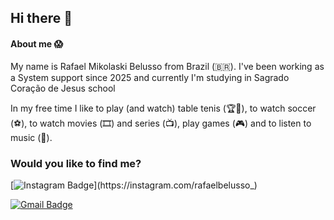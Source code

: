 ## Hi there 👋

#### About me :scream:

My name is Rafael Mikolaski Belusso from Brazil (🇧🇷). I've been working as a System support since 2025 and currently I'm studying in Sagrado Coração de Jesus school

In my free time I like to play (and watch) table tenis (🏆🏓), to watch soccer (⚽), to watch movies (🎞️) and series (📺), play games (🎮) and to listen to music (🎵).



### Would you like to find me?



[![Instagram Badge](https://img.shields.io/badge/Instagram-E4405F?style=for-the-badge&logo=instagram&logoColor=white&link=https://instagram.com/rafaelbelusso_)](https://instagram.com/rafaelbelusso_)

[![Gmail Badge](https://img.shields.io/badge/Gmail-D14836?style=for-the-badge&logo=gmail&logoColor=white&link=https://mail.google.com/mail/u/0/?tab=rm&ogbl#inbox?compose=CllgCKCBBCtWSpQHMGnZbjnTRpmcfwHLxvRXJwBKdJMpxrlLQBtCsCqHWcbLksHHWGDSWlJpkkg)](https://mail.google.com/mail/u/0/?tab=rm&ogbl#inbox?compose=CllgCKCBBCtWSpQHMGnZbjnTRpmcfwHLxvRXJwBKdJMpxrlLQBtCsCqHWcbLksHHWGDSWlJpkkg)



<!--
**arielfelippi/arielfelippi** is a ✨ _special_ ✨ repository because its `README.md` (this file) appears on your GitHub profile.

Here are some ideas to get you started:

- 🔭 I’m currently working on ...
- 🌱 I’m currently learning ...
- 👯 I’m looking to collaborate on ...
- 🤔 I’m looking for help with ...
- 💬 Ask me about ...
- 📫 How to reach me: ...
- 😄 Pronouns: ...
- ⚡ Fun fact: ...      
-->
